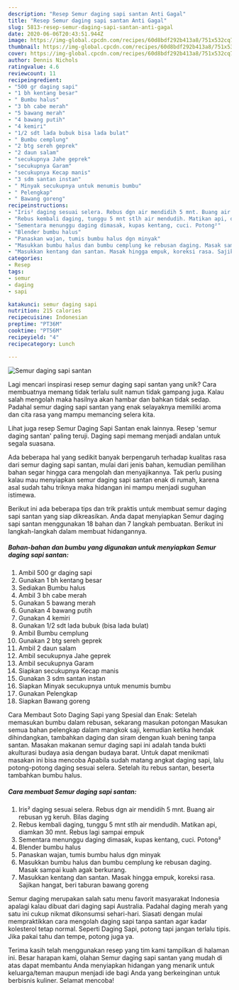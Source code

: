 ```yaml
---
description: "Resep Semur daging sapi santan Anti Gagal"
title: "Resep Semur daging sapi santan Anti Gagal"
slug: 5813-resep-semur-daging-sapi-santan-anti-gagal
date: 2020-06-06T20:43:51.944Z
image: https://img-global.cpcdn.com/recipes/60d8bdf292b413a8/751x532cq70/semur-daging-sapi-santan-foto-resep-utama.jpg
thumbnail: https://img-global.cpcdn.com/recipes/60d8bdf292b413a8/751x532cq70/semur-daging-sapi-santan-foto-resep-utama.jpg
cover: https://img-global.cpcdn.com/recipes/60d8bdf292b413a8/751x532cq70/semur-daging-sapi-santan-foto-resep-utama.jpg
author: Dennis Nichols
ratingvalue: 4.6
reviewcount: 11
recipeingredient:
- "500 gr daging sapi"
- "1 bh kentang besar"
- " Bumbu halus"
- "3 bh cabe merah"
- "5 bawang merah"
- "4 bawang putih"
- "4 kemiri"
- "1/2 sdt lada bubuk bisa lada bulat"
- " Bumbu cemplung"
- "2 btg sereh geprek"
- "2 daun salam"
- "secukupnya Jahe geprek"
- "secukupnya Garam"
- "secukupnya Kecap manis"
- "3 sdm santan instan"
- " Minyak secukupnya untuk menumis bumbu"
- " Pelengkap"
- " Bawang goreng"
recipeinstructions:
- "Iris² daging sesuai selera. Rebus dgn air mendidih 5 mnt. Buang air rebusan yg keruh. Bilas daging"
- "Rebus kembali daging, tunggu 5 mnt stlh air mendudih. Matikan api, diamkan 30 mnt. Rebus lagi sampai empuk"
- "Sementara menunggu daging dimasak, kupas kentang, cuci. Potong²"
- "Blender bumbu halus"
- "Panaskan wajan, tumis bumbu halus dgn minyak"
- "Masukkan bumbu halus dan bumbu cemplung ke rebusan daging. Masak sampai kuah agak berkurang."
- "Masukkan kentang dan santan. Masak hingga empuk, koreksi rasa. Sajikan hangat, beri taburan bawang goreng"
categories:
- Resep
tags:
- semur
- daging
- sapi

katakunci: semur daging sapi 
nutrition: 215 calories
recipecuisine: Indonesian
preptime: "PT36M"
cooktime: "PT56M"
recipeyield: "4"
recipecategory: Lunch

---
```



![Semur daging sapi santan](https://img-global.cpcdn.com/recipes/60d8bdf292b413a8/751x532cq70/semur-daging-sapi-santan-foto-resep-utama.jpg)

Lagi mencari inspirasi resep semur daging sapi santan yang unik? Cara membuatnya memang tidak terlalu sulit namun tidak gampang juga. Kalau salah mengolah maka hasilnya akan hambar dan bahkan tidak sedap. Padahal semur daging sapi santan yang enak selayaknya memiliki aroma dan cita rasa yang mampu memancing selera kita.

Lihat juga resep Semur Daging Sapi Santan enak lainnya. Resep &#39;semur daging santan&#39; paling teruji. Daging sapi memang menjadi andalan untuk segala suasana.

Ada beberapa hal yang sedikit banyak berpengaruh terhadap kualitas rasa dari semur daging sapi santan, mulai dari jenis bahan, kemudian pemilihan bahan segar hingga cara mengolah dan menyajikannya. Tak perlu pusing kalau mau menyiapkan semur daging sapi santan enak di rumah, karena asal sudah tahu triknya maka hidangan ini mampu menjadi suguhan istimewa.


Berikut ini ada beberapa tips dan trik praktis untuk membuat semur daging sapi santan yang siap dikreasikan. Anda dapat menyiapkan Semur daging sapi santan menggunakan 18 bahan dan 7 langkah pembuatan. Berikut ini langkah-langkah dalam membuat hidangannya.

<!--inarticleads1-->

##### Bahan-bahan dan bumbu yang digunakan untuk menyiapkan Semur daging sapi santan:

1. Ambil 500 gr daging sapi
1. Gunakan 1 bh kentang besar
1. Sediakan  Bumbu halus
1. Ambil 3 bh cabe merah
1. Gunakan 5 bawang merah
1. Gunakan 4 bawang putih
1. Gunakan 4 kemiri
1. Gunakan 1/2 sdt lada bubuk (bisa lada bulat)
1. Ambil  Bumbu cemplung
1. Gunakan 2 btg sereh geprek
1. Ambil 2 daun salam
1. Ambil secukupnya Jahe geprek
1. Ambil secukupnya Garam
1. Siapkan secukupnya Kecap manis
1. Gunakan 3 sdm santan instan
1. Siapkan  Minyak secukupnya untuk menumis bumbu
1. Gunakan  Pelengkap
1. Siapkan  Bawang goreng


Cara Membaut Soto Daging Sapi yang Spesial dan Enak: Setelah memasukan bumbu dalam rebusan, sekarang masukan potongan Masukan semua bahan pelengkap dalam mangkok saji, kemudian ketika hendak dihindangkan, tambahkan daging dan siram dengan kuah bening tanpa santan. Masakan makanan semur daging sapi ini adalah tanda bukti akulturasi budaya asia dengan budaya barat. Untuk dapat menikmati masakan ini bisa mencoba Apabila sudah matang angkat daging sapi, lalu potong-potong daging sesuai selera. Setelah itu rebus santan, beserta tambahkan bumbu halus. 

<!--inarticleads2-->

##### Cara membuat Semur daging sapi santan:

1. Iris² daging sesuai selera. Rebus dgn air mendidih 5 mnt. Buang air rebusan yg keruh. Bilas daging
1. Rebus kembali daging, tunggu 5 mnt stlh air mendudih. Matikan api, diamkan 30 mnt. Rebus lagi sampai empuk
1. Sementara menunggu daging dimasak, kupas kentang, cuci. Potong²
1. Blender bumbu halus
1. Panaskan wajan, tumis bumbu halus dgn minyak
1. Masukkan bumbu halus dan bumbu cemplung ke rebusan daging. Masak sampai kuah agak berkurang.
1. Masukkan kentang dan santan. Masak hingga empuk, koreksi rasa. Sajikan hangat, beri taburan bawang goreng


Semur daging merupakan salah satu menu favorit masyarakat Indonesia apalagi kalau dibuat dari daging sapi Australia. Padahal daging merah yang satu ini cukup nikmat dikonsumsi sehari-hari. Siasati dengan mulai mempraktikkan cara mengolah daging sapi tanpa santan agar kadar kolesterol tetap normal. Seperti Daging Sapi, potong tapi jangan terlalu tipis. Jika pakai tahu dan tempe, potong juga ya. 

Terima kasih telah menggunakan resep yang tim kami tampilkan di halaman ini. Besar harapan kami, olahan Semur daging sapi santan yang mudah di atas dapat membantu Anda menyiapkan hidangan yang menarik untuk keluarga/teman maupun menjadi ide bagi Anda yang berkeinginan untuk berbisnis kuliner. Selamat mencoba!
